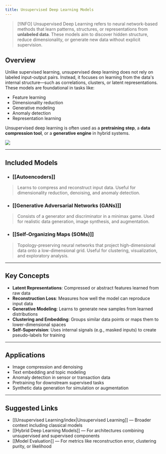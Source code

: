 ```yaml
---
title: Unsupervised Deep Learning Models
---
```

> [!INFO]
> Unsupervised Deep Learning refers to neural network-based methods that learn patterns, structures, or representations from **unlabeled data**. These models aim to discover hidden structure, reduce dimensionality, or generate new data without explicit supervision.

## Overview

Unlike supervised learning, unsupervised deep learning does not rely on labeled input-output pairs. Instead, it focuses on learning from the data's internal structure—such as correlations, clusters, or latent representations. These models are foundational in tasks like:

- Feature learning  
- Dimensionality reduction  
- Generative modeling  
- Anomaly detection  
- Representation learning

Unsupervised deep learning is often used as a **pretraining step**, a **data compression tool**, or a **generative engine** in hybrid systems.

![](Pasted%20image%2020250902155450.png)

---

## Included Models

- ### [[Autoencoders]]
> Learns to compress and reconstruct input data. Useful for dimensionality reduction, denoising, and anomaly detection.

- ### [[Generative Adversarial Networks (GANs)]]
> Consists of a generator and discriminator in a minimax game. Used for realistic data generation, image synthesis, and augmentation.

- ### [[Self-Organizing Maps (SOMs)]]
> Topology-preserving neural networks that project high-dimensional data onto a low-dimensional grid. Useful for clustering, visualization, and exploratory analysis.

---

## Key Concepts

- **Latent Representations**: Compressed or abstract features learned from raw data  
- **Reconstruction Loss**: Measures how well the model can reproduce input data  
- **Generative Modeling**: Learns to generate new samples from learned distributions  
- **Clustering and Embedding**: Groups similar data points or maps them to lower-dimensional spaces  
- **Self-Supervision**: Uses internal signals (e.g., masked inputs) to create pseudo-labels for training

---

## Applications

- Image compression and denoising  
- Text embedding and topic modeling  
- Anomaly detection in sensor or transaction data  
- Pretraining for downstream supervised tasks  
- Synthetic data generation for simulation or augmentation

---

## Suggested Links

- [[Unsupervised Learning/index|Unsupervised Learning]] — Broader context including classical models  
- [[Hybrid Deep Learning Models]] — For architectures combining unsupervised and supervised components  
- [[Model Evaluation]] — For metrics like reconstruction error, clustering purity, or likelihood